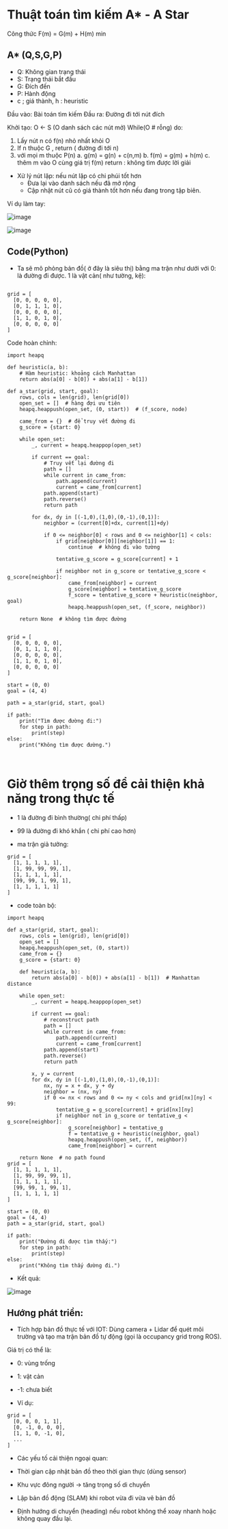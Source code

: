# Thuật toán tìm kiếm A* - A Star

Công thức F(m) = G(m) + H(m) min

## A* (Q,S,G,P)

  - Q: Không gian trạng thái
  - S: Trạng thái bắt đầu
  - G: Đích đến
  - P: Hành động
  - c ; giá thành, h : heuristic

Đầu vào: Bài toán tìm kiếm
Đầu ra: Đường đi tới nút đích

Khởi tạo: O <- S (O danh sách các nút mở)
While(O # rỗng) do:
  1. Lấy nút n có f(n) nhỏ nhất khỏi O
  2. If n thuộc G , return ( đường đi tới n)
  3. với mọi m thuộc P(n)
     a. g(m) = g(n) + c(n,m)
     b. f(m) = g(m) + h(m)
     c. thêm m vào O cùng giá trị f(m)
 return : không tìm được lời giải

- Xử lý nút lặp: nếu nút lặp có chi phúi tốt hơn
    - Đưa lại vào danh sách nếu đã mở rộng
    - Cập nhật nút cũ có giá thành tốt hơn nếu đang trong tập biên.    

Ví dụ làm tay:

![image](https://github.com/user-attachments/assets/ba1933c2-eb32-46fc-bdb5-19ec8d9f2c33)


![image](https://github.com/user-attachments/assets/7108fdac-69c8-43ae-8e21-d26718f1627f)


## Code(Python)

- Ta sẽ mô phỏng bản đồ( ở đây là siêu thị) bằng ma trận như dưới với 0: là đường đi được. 1 là vật cản( như tường, kệ):


```

grid = [
  [0, 0, 0, 0, 0],
  [0, 1, 1, 1, 0],
  [0, 0, 0, 0, 0],
  [1, 1, 0, 1, 0],
  [0, 0, 0, 0, 0]
]
```


Code hoàn chỉnh:

```
import heapq

def heuristic(a, b):
    # Hàm heuristic: khoảng cách Manhattan
    return abs(a[0] - b[0]) + abs(a[1] - b[1])

def a_star(grid, start, goal):
    rows, cols = len(grid), len(grid[0])
    open_set = []  # hàng đợi ưu tiên
    heapq.heappush(open_set, (0, start))  # (f_score, node)
    
    came_from = {}  # để truy vết đường đi
    g_score = {start: 0}

    while open_set:
        _, current = heapq.heappop(open_set)

        if current == goal:
            # Truy vết lại đường đi
            path = []
            while current in came_from:
                path.append(current)
                current = came_from[current]
            path.append(start)
            path.reverse()
            return path

        for dx, dy in [(-1,0),(1,0),(0,-1),(0,1)]:
            neighbor = (current[0]+dx, current[1]+dy)

            if 0 <= neighbor[0] < rows and 0 <= neighbor[1] < cols:
                if grid[neighbor[0]][neighbor[1]] == 1:
                    continue  # không đi vào tường

                tentative_g_score = g_score[current] + 1

                if neighbor not in g_score or tentative_g_score < g_score[neighbor]:
                    came_from[neighbor] = current
                    g_score[neighbor] = tentative_g_score
                    f_score = tentative_g_score + heuristic(neighbor, goal)
                    heapq.heappush(open_set, (f_score, neighbor))

    return None  # không tìm được đường


grid = [
  [0, 0, 0, 0, 0],
  [0, 1, 1, 1, 0],
  [0, 0, 0, 0, 0],
  [1, 1, 0, 1, 0],
  [0, 0, 0, 0, 0]
]

start = (0, 0)
goal = (4, 4)

path = a_star(grid, start, goal)

if path:
    print("Tìm được đường đi:")
    for step in path:
        print(step)
else:
    print("Không tìm được đường.")



```
# Giờ thêm trọng số để cải thiện khả năng trong thực tế

- 1 là đường đi bình thường( chi phí thấp)
- 99 là đường đi khó khắn ( chi phí cao hơn)

- ma trận giả tưởng:
  
```
grid = [
  [1, 1, 1, 1, 1],
  [1, 99, 99, 99, 1],
  [1, 1, 1, 1, 1],
  [99, 99, 1, 99, 1],
  [1, 1, 1, 1, 1]
]
```

- code toàn bộ:
```
import heapq

def a_star(grid, start, goal):
    rows, cols = len(grid), len(grid[0])
    open_set = []
    heapq.heappush(open_set, (0, start))
    came_from = {}
    g_score = {start: 0}

    def heuristic(a, b):
        return abs(a[0] - b[0]) + abs(a[1] - b[1])  # Manhattan distance

    while open_set:
        _, current = heapq.heappop(open_set)

        if current == goal:
            # reconstruct path
            path = []
            while current in came_from:
                path.append(current)
                current = came_from[current]
            path.append(start)
            path.reverse()
            return path

        x, y = current
        for dx, dy in [(-1,0),(1,0),(0,-1),(0,1)]:
            nx, ny = x + dx, y + dy
            neighbor = (nx, ny)
            if 0 <= nx < rows and 0 <= ny < cols and grid[nx][ny] < 99:
                tentative_g = g_score[current] + grid[nx][ny]
                if neighbor not in g_score or tentative_g < g_score[neighbor]:
                    g_score[neighbor] = tentative_g
                    f = tentative_g + heuristic(neighbor, goal)
                    heapq.heappush(open_set, (f, neighbor))
                    came_from[neighbor] = current

    return None  # no path found
grid = [
  [1, 1, 1, 1, 1],
  [1, 99, 99, 99, 1],
  [1, 1, 1, 1, 1],
  [99, 99, 1, 99, 1],
  [1, 1, 1, 1, 1]
]

start = (0, 0)
goal = (4, 4)
path = a_star(grid, start, goal)

if path:
    print("Đường đi được tìm thấy:")
    for step in path:
        print(step)
else:
    print("Không tìm thấy đường đi.")

```
- Kết quả:

![image](https://github.com/user-attachments/assets/1af15230-3e90-4884-b883-572816acf41f)


## Hướng phát triển:

- Tích hợp bản đồ thực tế với IOT:
Dùng camera + Lidar để quét môi trường và tạo ma trận bản đồ tự động (gọi là occupancy grid trong ROS).

Giá trị có thể là:

 - 0: vùng trống

 - 1: vật cản

 - -1: chưa biết

- Ví dụ:

```
grid = [
  [0, 0, 0, 1, 1],
  [0, -1, 0, 0, 0],
  [1, 1, 0, -1, 0],
  ...
]
```
- Các yếu tố cải thiện ngoại quan:

- Thời gian cập nhật bản đồ theo thời gian thực (dùng sensor)

- Khu vực đông người → tăng trọng số di chuyển

- Lập bản đồ động (SLAM) khi robot vừa đi vừa vẽ bản đồ

- Định hướng di chuyển (heading) nếu robot không thể xoay nhanh hoặc không quay đầu lại.

